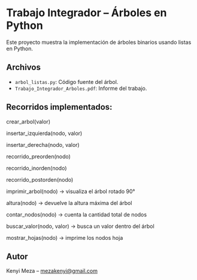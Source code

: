 # Trabajo Integrador – Árboles en Python

Este proyecto muestra la implementación de árboles binarios usando listas en Python.

## Archivos

- `arbol_listas.py`: Código fuente del árbol.
- `Trabajo_Integrador_Arboles.pdf`: Informe del trabajo.

## Recorridos implementados:

crear_arbol(valor)

insertar_izquierda(nodo, valor)

insertar_derecha(nodo, valor)

recorrido_preorden(nodo)

recorrido_inorden(nodo)

recorrido_postorden(nodo)

imprimir_arbol(nodo) → visualiza el árbol rotado 90°

altura(nodo) → devuelve la altura máxima del árbol

contar_nodos(nodo) → cuenta la cantidad total de nodos

buscar_valor(nodo, valor) → busca un valor dentro del árbol

mostrar_hojas(nodo) → imprime los nodos hoja

## Autor
Kenyi Meza – mezakenyi@gmail.com
